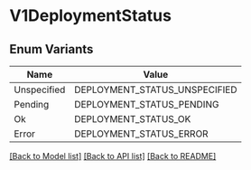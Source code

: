 # V1DeploymentStatus

## Enum Variants

| Name | Value |
|---- | -----|
| Unspecified | DEPLOYMENT_STATUS_UNSPECIFIED |
| Pending | DEPLOYMENT_STATUS_PENDING |
| Ok | DEPLOYMENT_STATUS_OK |
| Error | DEPLOYMENT_STATUS_ERROR |


[[Back to Model list]](../README.md#documentation-for-models) [[Back to API list]](../README.md#documentation-for-api-endpoints) [[Back to README]](../README.md)


